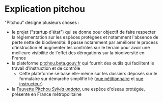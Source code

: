 # Explication pitchou

"Pitchou" désigne plusieurs choses : 
- le projet ("startup d'état") qui se donne pour objectif de faire respecter la règlementation sur les espèces protégées et notamment l'absence de perte nette de biodiversité. Il passe notamment par améliorer le process d'instruction et augmenter les contrôles sur le terrain pour avoir une meilleure visibilité de l'effet des dérogations sur la biodiversité en France
- la plateforme [pitchou.beta.gouv.fr](https://pitchou.beta.gouv.fr/) qui fournit des outils qui facilitent le travail d'instruction et de contrôle
    - Cette plateforme se base elle-même sur les dossiers déposés sur le formulaire sur démarche simplifié lié ([vue pétitionnaire](https://www.demarches-simplifiees.fr/commencer/derogation-especes-protegees) et [vue instructeur](https://www.demarches-simplifiees.fr/procedures/88444))
- la [Fauvette Pitchou *Sylvia undata*](https://fr.wikipedia.org/wiki/Fauvette_pitchou), une espèce d'oiseau protégée, présente en France métropolitaine
